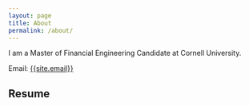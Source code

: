 ```yaml
---
layout: page
title: About
permalink: /about/
---
```

<p>
I am a Master of Financial Engineering Candidate at Cornell University. 
</p>

Email: <a href="mailto:{{site.email}}?Subject=From Blog Site:">{{site.email}}</a>

## Resume
<object data="C:\Users\yj953\Downloads\Yoon.SungMin.2204.pdf" width="100%" height="1000" type='application/pdf'/>
<div class="pdf-container">
<iframe src="https://drive.google.com/file/d/1VkIwQ8oRZsQdgW5vZuAwxiY0AOeHizPs/view?usp=sharing" width="100%" height="900"></iframe>
</div>
<embed src="https://sy375.github.io/Yoon.SungMin.2204.pdf" type="application/pdf"/>
